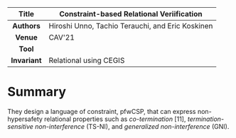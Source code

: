| **Title**     | Constraint-based Relational Veriification                                                    |
|:-------------:|----------------------------------------------------------------------------------------------|
| **Authors**   | Hiroshi Unno, Tachio Terauchi, and Eric Koskinen              | 
| **Venue**     | CAV'21                                                                                       |
| **Tool**      |                                                                                              |
| **Invariant** | Relational using CEGIS                                                                       |



# Summary

They design a language of constraint, pfwCSP, 
that can express non-hypersafety relational properties such as *co-termination* [11], 
*termination-sensitive non-interference* (TS-NI), and *generalized non-interference* (GNI).
